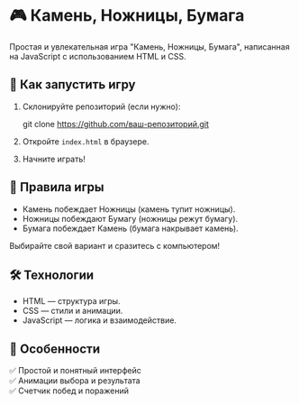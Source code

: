 # 🎮 Камень, Ножницы, Бумага  

Простая и увлекательная игра "Камень, Ножницы, Бумага", написанная на JavaScript с использованием HTML и CSS.  

## 🚀 Как запустить игру  

1. Склонируйте репозиторий (если нужно):  

    git clone https://github.com/ваш-репозиторий.git

2. Откройте `index.html` в браузере.  
3. Начните играть!  

## 🎯 Правила игры  

- Камень побеждает Ножницы (камень тупит ножницы).  
- Ножницы побеждают Бумагу (ножницы режут бумагу).  
- Бумага побеждает Камень (бумага накрывает камень).  

Выбирайте свой вариант и сразитесь с компьютером!  

## 🛠 Технологии  

- HTML — структура игры.  
- CSS — стили и анимации.  
- JavaScript — логика и взаимодействие.  

## 📌 Особенности  

✅ Простой и понятный интерфейс  
✅ Анимации выбора и результата  
✅ Счетчик побед и поражений